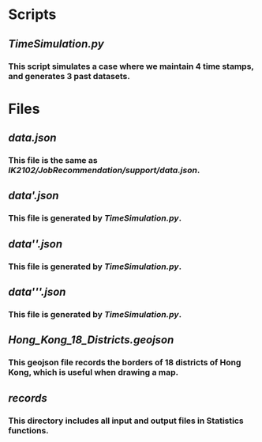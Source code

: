 # Scripts

## *TimeSimulation.py*
### This script simulates a case where we maintain 4 time stamps, and generates 3 past datasets.


# Files

## *data.json*
### This file is the same as *IK2102/JobRecommendation/support/data.json*.

## *data'.json*
### This file is generated by *TimeSimulation.py*.

## *data''.json*
### This file is generated by *TimeSimulation.py*.

## *data'''.json*
### This file is generated by *TimeSimulation.py*.

## *Hong_Kong_18_Districts.geojson*
### This geojson file records the borders of 18 districts of Hong Kong, which is useful when drawing a map.

## *records*
### This directory includes all input and output files in **Statistics** functions.